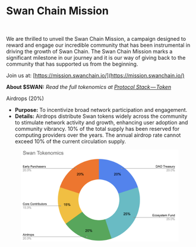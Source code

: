 # Swan Chain Mission

<figure><img src="https://cdn-images-1.medium.com/max/1600/1*K39qQRuy6p3WSOSh62XA8Q.png" alt=""><figcaption></figcaption></figure>

We are thrilled to unveil the Swan Chain Mission, a campaign designed to reward and engage our incredible community that has been instrumental in driving the growth of Swan Chain. The Swan Chain Mission marks a significant milestone in our journey and it is our way of giving back to the community that has supported us from the beginning.

Join us at: [https://mission.swanchain.io/](https://mission.swanchain.io/)

**About $SWAN:** _Read the full tokenomics at_ [_Protocol Stack — Token_](https://docs.swanchain.io/getting-started/protocol-stack/token)

Airdrops (20%)

* **Purpose:** To incentivize broad network participation and engagement.
* **Details:** Airdrops distribute Swan tokens widely across the community to stimulate network activity and growth, enhancing user adoption and community vibrancy. 10% of the total supply has been reserved for computing providers over the years. The annual airdrop rate cannot exceed 10% of the current circulation supply.

<figure><img src="../../../.gitbook/assets/image (2) (3).png" alt=""><figcaption></figcaption></figure>
